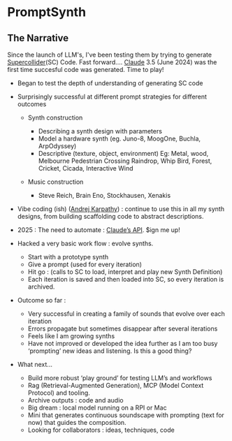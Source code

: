# PromptSynth

## The Narrative

Since the launch of LLM's, I've been testing them by trying to generate [Supercollider](https://supercollider.github.io)(SC) Code. Fast forward....
[Claude](https://claude.ai) 3.5 (June 2024) was the first time succesful code was generated. Time to play!
- Began to test the depth of understanding of generating SC code
- Surprisingly successful at different prompt strategies for different outcomes 
    - Synth construction
        - Describing a synth design with parameters
        - Model a hardware synth (eg. Juno-8, MoogOne, Buchla, ArpOdyssey)
        - Descriptive (texture, object, environment) Eg:
Metal, wood, Melbourne Pedestrian Crossing
Raindrop, Whip Bird, Forest, Cricket, Cicada, Interactive Wind

    - Music construction
        - Steve Reich, Brain Eno, Stockhausen, Xenakis

- Vibe coding (ish) ([Andrej Karpathy](https://karpathy.ai)) : continue to use this in all my synth designs, from building scaffolding code to abstract descriptions.
- 2025 : The need to automate : [Claude’s API](https://docs.anthropic.com/en/release-notes/api). $ign me up!
- Hacked a very basic work flow : evolve synths.
    - Start with a prototype synth
    - Give a prompt (used for every iteration) 
    - Hit go : (calls to SC to load, interpret and play new Synth Definition)
    - Each iteration is saved and then loaded into SC, so every iteration is archived.

- Outcome so far : 
    - Very successful in creating a family of sounds that evolve over each iteration
    - Errors propagate but sometimes disappear after several iterations
    - Feels like I am growing synths
    - Have not improved or developed the idea further as I am too busy ‘prompting’ new ideas and listening. Is this a good thing?

- What next...

    - Build more robust ‘play ground’ for testing LLM’s and workflows
    - Rag (Retrieval-Augmented Generation), MCP (Model Context Protocol) and tooling.
    - Archive outputs : code and audio
    - Big dream : local model running on a RPI or Mac 
    - Mini that generates continuous soundscape with prompting (text for now) that guides the composition.
    - Looking for collaborators :  ideas, techniques, code
    
